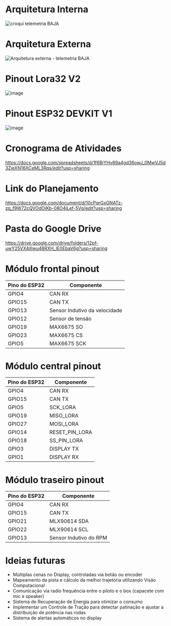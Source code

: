 # Arquitetura Interna

![croqui telemetria BAJA](https://github.com/user-attachments/assets/cad6ea5b-cae7-4df8-ae72-bb1294c1feb5)

# Arquitetura Externa
![Arquitetura externa - telemetria BAJA](https://github.com/user-attachments/assets/bad7541f-d757-440a-9046-76423acb5b15)

# Pinout Lora32 V2
![image](https://github.com/user-attachments/assets/a2757a7a-5f3b-4c13-9c52-783dc83b022d)

# Pinout ESP32 DEVKIT V1
![image](https://github.com/user-attachments/assets/86cefb8a-a655-4f22-8672-2a8caeacce06)

# Cronograma de Atividades
https://docs.google.com/spreadsheets/d/1f6BjYHv89a4gd36owJ_0MwVJ5d3ZieXN16XCeML3Rqs/edit?usp=sharing

# Link do Planejamento
https://docs.google.com/document/d/10cPqrGxGNATz-zq_f9W72cQVOdOiKb-08O4iLef-5Vg/edit?usp=sharing

# Pasta do Google Drive
https://drive.google.com/drive/folders/12pf-uwY25VX4iIIwu48RXH_IE0EbaV6g?usp=sharing
  
# Módulo frontal pinout  
| Pino do ESP32  | Componente |
| ------------- | ------------- |
| GPIO4  | CAN RX  |
| GPIO15  | CAN TX  |
| GPIO13  | Sensor Indutivo da velocidade |
| GPIO12  | Sensor de tensão  |
| GPIO19  | MAX6675 SO |
| GPIO23  | MAX6675 CS  |
| GPIO5  | MAX6675 SCK  |

# Módulo central pinout  
| Pino do ESP32  | Componente |
| ------------- | ------------- |
| GPIO4  | CAN RX  |
| GPIO15  | CAN TX  |
| GPIO5  | SCK_LORA  |
| GPIO19  | MISO_LORA  |
| GPIO27  | MOSI_LORA  |
| GPIO14  | RESET_PIN_LORA  |
| GPIO18  | SS_PIN_LORA  |
| GPIO3  | DISPLAY TX  |
| GPIO1  | DISPLAY RX  |

# Módulo traseiro pinout  
| Pino do ESP32  | Componente |
| ------------- | ------------- |
| GPIO4  | CAN RX  |
| GPIO15  | CAN TX  |
| GPIO21  | MLX90614 SDA|
| GPIO22  |  MLX90614 SCL |
| GPIO13  | Sensor Indutivo do RPM |

# Ideias futuras
- Múltiplas cenas no Display, controladas via botão ou encoder
- Mapeamento da pista e cálculo da melhor trajetória utilizando Visão Computacional
- Comunicação via radio frequência entre o piloto e o box (capacete com mic e speaker)
- Sistema de Recuperação de Energia para otimizar o consumo
- Implementar um Controle de Tração para detectar patinação e ajustar a distribuição de potência nas rodas
- Sistema de alertas automáticos no display
